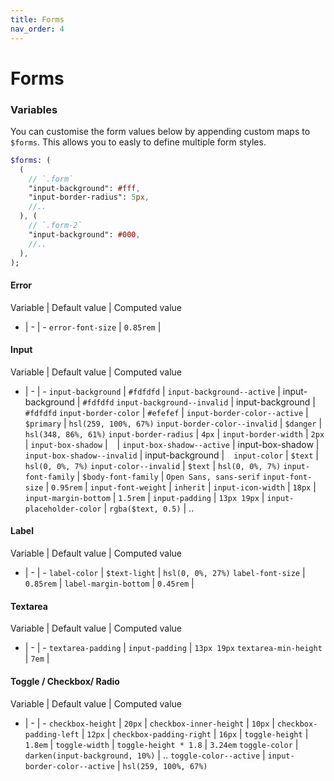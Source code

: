 ```yaml
---
title: Forms
nav_order: 4
---
```


# Forms

### Variables

You can customise the form values below by appending custom maps to `$forms`. This allows
you to easly to define multiple form styles.

```sass
$forms: (
  (
    // `.form`
    "input-background": #fff,
    "input-border-radius": 5px,
    //..
  ), (
    // `.form-2`
    "input-background": #000,
    //..
  ),
);
```

#### Error

Variable | Default value | Computed value
- | - | -
`error-font-size` | `0.85rem` |

#### Input

Variable | Default value | Computed value
- | - | -
`input-background`            | `#fdfdfd`           |
`input-background--active`    | input-background    | `#fdfdfd`
`input-background--invalid`   | input-background    | `#fdfdfd`
`input-border-color`          | `#efefef`           |
`input-border-color--active`  | `$primary`          | `hsl(259, 100%, 67%)`
`input-border-color--invalid` | `$danger`           | `hsl(348, 86%, 61%)`
`input-border-radius`         | `4px`               |
`input-border-width`          | `2px`               |
`input-box-shadow`            | ` `                 |
`input-box-shadow--active`    | input-box-shadow    | ` `
`input-box-shadow--invalid`   | input-background    | ` `
`input-color`                 | `$text`             | `hsl(0, 0%, 7%)`
`input-color--invalid`        | `$text`             | `hsl(0, 0%, 7%)`
`input-font-family`           | `$body-font-family` | `Open Sans, sans-serif`
`input-font-size`             | `0.95rem`           |
`input-font-weight`           | `inherit`           |
`input-icon-width`            | `18px`              |
`input-margin-bottom`         | `1.5rem`            |
`input-padding`               | `13px 19px`         |
`input-placeholder-color`     | `rgba($text, 0.5)`  | ..

#### Label

Variable | Default value | Computed value
- | - | -
`label-color`            | `$text-light` | `hsl(0, 0%, 27%)`
`label-font-size`        | `0.85rem` |
`label-margin-bottom`    | `0.45rem` |

#### Textarea

Variable | Default value | Computed value
- | - | -
`textarea-padding`       | `input-padding` | `13px 19px`
`textarea-min-height`    | `7em` |

#### Toggle / Checkbox/ Radio

Variable | Default value | Computed value
- | - | -
`checkbox-height`        | `20px`                           |
`checkbox-inner-height`  | `10px`                           |
`checkbox-padding-left`  | `12px`                           |
`checkbox-padding-right` | `16px`                           |
`toggle-height`          | `1.8em`                          |
`toggle-width`           | `toggle-height * 1.8`            | `3.24em`
`toggle-color`           | `darken(input-background, 10%)`  | ..
`toggle-color--active`   | `input-border-color--active`     | `hsl(259, 100%, 67%)`
